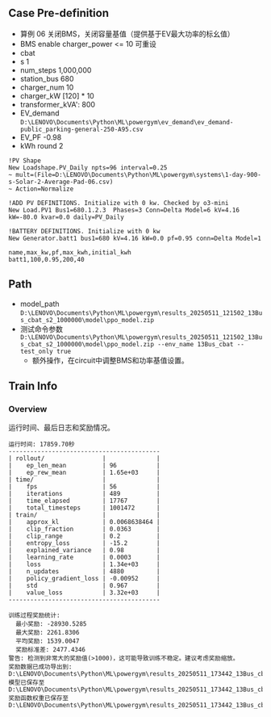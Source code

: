 

## Case Pre-definition

- 算例 06 关闭BMS，关闭容量基值（提供基于EV最大功率的标幺值）
- BMS enable charger_power <= 10 可重设
- cbat
- s 1
- num_steps 1,000,000
- station_bus 680
- charger_num 10
- charger_kW \[120\] * 10
- transformer_kVA': 800
- EV_demand `D:\LENOVO\Documents\Python\ML\powergym\ev_demand\ev_demand-public_parking-general-250-A95.csv`
- EV_PF -0.98
- kWh round 2


```dss
!PV Shape
New Loadshape.PV_Daily npts=96 interval=0.25
~ mult=(File=D:\LENOVO\Documents\Python\ML\powergym\systems\1-day-900-s-Solar-2-Average-Pad-06.csv)
~ Action=Normalize

!ADD PV DEFINITIONS. Initialize with 0 kw. Checked by o3-mini
New Load.PV1 Bus1=680.1.2.3  Phases=3 Conn=Delta Model=6 kV=4.16 kW=-80.0 kvar=0.0 daily=PV_Daily

!BATTERY DEFINITIONS. Initialize with 0 kw
New Generator.batt1 bus1=680 kV=4.16 kW=0.0 pf=0.95 conn=Delta Model=1
```

```csv
name,max_kw,pf,max_kwh,initial_kwh
batt1,100,0.95,200,40
```

## Path

- model_path `D:\LENOVO\Documents\Python\ML\powergym\results_20250511_121502_13Bus_cbat_s2_1000000\model\ppo_model.zip`
- 测试命令参数 `D:\LENOVO\Documents\Python\ML\powergym\results_20250511_121502_13Bus_cbat_s2_1000000\model\ppo_model.zip --env_name 13Bus_cbat --test_only true`
  - 额外操作，在circuit中调整BMS和功率基值设置。

## Train Info

### Overview

运行时间、最后日志和奖励情况。

```text
运行时间: 17859.70秒
------------------------------------------
| rollout/                |              |
|    ep_len_mean          | 96           |
|    ep_rew_mean          | 1.65e+03     |
| time/                   |              |
|    fps                  | 56           |
|    iterations           | 489          |
|    time_elapsed         | 17767        |
|    total_timesteps      | 1001472      |
| train/                  |              |
|    approx_kl            | 0.0068638464 |
|    clip_fraction        | 0.0363       |
|    clip_range           | 0.2          |
|    entropy_loss         | -15.2        |
|    explained_variance   | 0.98         |
|    learning_rate        | 0.0003       |
|    loss                 | 1.34e+03     |
|    n_updates            | 4880         |
|    policy_gradient_loss | -0.00952     |
|    std                  | 0.967        |
|    value_loss           | 3.32e+03     |
------------------------------------------

训练过程奖励统计:
  最小奖励: -28930.5285
  最大奖励: 2261.8306
  平均奖励: 1539.0047
  奖励标准差: 2477.4346
警告: 检测到非常大的奖励值(>1000)，这可能导致训练不稳定。建议考虑奖励缩放。
奖励数据已成功导出到: D:\LENOVO\Documents\Python\ML\powergym\results_20250511_173442_13Bus_cbat_1000000\rewards_in_training.csv
模型已保存至 D:\LENOVO\Documents\Python\ML\powergym\results_20250511_173442_13Bus_cbat_1000000\model\ppo_model
奖励函数权重已保存至 D:\LENOVO\Documents\Python\ML\powergym\results_20250511_173442_13Bus_cbat_1000000\reward_weights.csv.
```